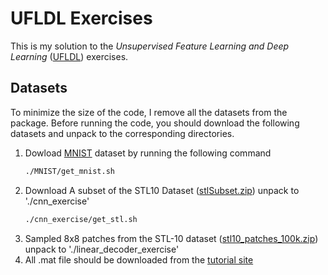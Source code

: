 UFLDL Exercises
===============


This is my solution to the *Unsupervised Feature Learning and Deep Learning* ([UFLDL](http://ufldl.stanford.edu/wiki/index.php/UFLDL_Tutorial)) exercises.


Datasets
--------
To minimize the size of the code, I remove all the datasets from the package. Before running the code, you should download the following datasets and unpack to the corresponding directories.

1.  Dowload [MNIST](http://yann.lecun.com/exdb/mnist/) dataset by running the following command
	```bash
	./MNIST/get_mnist.sh
	```
2.  Download A subset of the STL10 Dataset ([stlSubset.zip](http://ufldl.stanford.edu/wiki/resources/stlSubset.zip))
    unpack to './cnn_exercise'
    ```bash
	./cnn_exercise/get_stl.sh
	```
3.  Sampled 8x8 patches from the STL-10 dataset ([stl10_patches_100k.zip](http://ufldl.stanford.edu/wiki/resources/stl10_patches_100k.zip))
    unpack to './linear_decoder_exercise'
4.  All .mat file should be downloaded from the [tutorial site](http://ufldl.stanford.edu/wiki/index.php/UFLDL_Tutorial)




